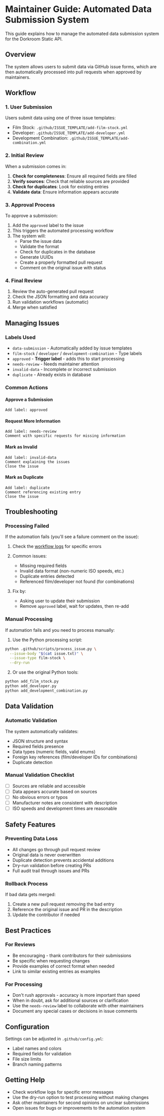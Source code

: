 # Maintainer Guide: Automated Data Submission System

This guide explains how to manage the automated data submission system for the Dorkroom Static API.

## Overview

The system allows users to submit data via GitHub issue forms, which are then automatically processed into pull requests when approved by maintainers.

## Workflow

### 1. User Submission

Users submit data using one of three issue templates:

- Film Stock: `.github/ISSUE_TEMPLATE/add-film-stock.yml`
- Developer: `.github/ISSUE_TEMPLATE/add-developer.yml`
- Development Combination: `.github/ISSUE_TEMPLATE/add-combination.yml`

### 2. Initial Review

When a submission comes in:

1. **Check for completeness**: Ensure all required fields are filled
2. **Verify sources**: Check that reliable sources are provided
3. **Check for duplicates**: Look for existing entries
4. **Validate data**: Ensure information appears accurate

### 3. Approval Process

To approve a submission:

1. Add the `approved` label to the issue
2. This triggers the automated processing workflow
3. The system will:
   - Parse the issue data
   - Validate the format
   - Check for duplicates in the database
   - Generate UUIDs
   - Create a properly formatted pull request
   - Comment on the original issue with status

### 4. Final Review

1. Review the auto-generated pull request
2. Check the JSON formatting and data accuracy
3. Run validation workflows (automatic)
4. Merge when satisfied

## Managing Issues

### Labels Used

- `data-submission` - Automatically added by issue templates
- `film-stock` / `developer` / `development-combination` - Type labels
- `approved` - **Trigger label** - adds this to start processing
- `needs-review` - Needs maintainer attention
- `invalid-data` - Incomplete or incorrect submission
- `duplicate` - Already exists in database

### Common Actions

#### Approve a Submission

```
Add label: approved
```

#### Request More Information

```
Add label: needs-review
Comment with specific requests for missing information
```

#### Mark as Invalid

```
Add label: invalid-data
Comment explaining the issues
Close the issue
```

#### Mark as Duplicate

```
Add label: duplicate
Comment referencing existing entry
Close the issue
```

## Troubleshooting

### Processing Failed

If the automation fails (you'll see a failure comment on the issue):

1. Check the [workflow logs](../../actions) for specific errors
2. Common issues:

   - Missing required fields
   - Invalid data format (non-numeric ISO speeds, etc.)
   - Duplicate entries detected
   - Referenced film/developer not found (for combinations)

3. Fix by:
   - Asking user to update their submission
   - Remove `approved` label, wait for updates, then re-add

### Manual Processing

If automation fails and you need to process manually:

1. Use the Python processing script:

```bash
python .github/scripts/process_issue.py \
  --issue-body "$(cat issue.txt)" \
  --issue-type film-stock \
  --dry-run
```

2. Or use the original Python tools:

```bash
python add_film_stock.py
python add_developer.py
python add_development_combination.py
```

## Data Validation

### Automatic Validation

The system automatically validates:

- JSON structure and syntax
- Required fields presence
- Data types (numeric fields, valid enums)
- Foreign key references (film/developer IDs for combinations)
- Duplicate detection

### Manual Validation Checklist

- [ ] Sources are reliable and accessible
- [ ] Data appears accurate based on sources
- [ ] No obvious errors or typos
- [ ] Manufacturer notes are consistent with description
- [ ] ISO speeds and development times are reasonable

## Safety Features

### Preventing Data Loss

- All changes go through pull request review
- Original data is never overwritten
- Duplicate detection prevents accidental additions
- Dry-run validation before creating PRs
- Full audit trail through issues and PRs

### Rollback Process

If bad data gets merged:

1. Create a new pull request removing the bad entry
2. Reference the original issue and PR in the description
3. Update the contributor if needed

## Best Practices

### For Reviews

- Be encouraging - thank contributors for their submissions
- Be specific when requesting changes
- Provide examples of correct format when needed
- Link to similar existing entries as examples

### For Processing

- Don't rush approvals - accuracy is more important than speed
- When in doubt, ask for additional sources or clarification
- Use the `needs-review` label to collaborate with other maintainers
- Document any special cases or decisions in issue comments

## Configuration

Settings can be adjusted in `.github/config.yml`:

- Label names and colors
- Required fields for validation
- File size limits
- Branch naming patterns

## Getting Help

- Check workflow logs for specific error messages
- Use the dry-run option to test processing without making changes
- Ask other maintainers for second opinions on unclear submissions
- Open issues for bugs or improvements to the automation system
